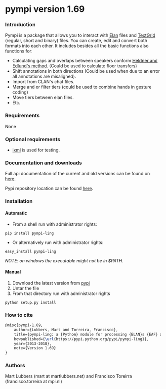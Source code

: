 pympi version 1.69
==================
### Introduction
Pympi is a package that allows you to interact with [Elan][1] files and [TextGrid][2] (regular, short and binary) files.
You can create, edit and convert both formats into each other.
It includes besides all the basic functions also functions for:
- Calculating gaps and overlaps between speakers conform [Heldner and Edlund's method][3]. (Could be used to calculate floor transfers)
- Shift annotations in both directions (Could be used when due to an error all annotations are misaligned).
- Import from CLAN's chat files.
- Merge and or filter tiers (could be used to combine hands in gesture coding)
- Move tiers between elan files.
- Etc.

### Requirements
None

### Optional requirements
- [lxml][4] is used for testing.

### Documentation and downloads
Full api documentation of the current and old versions can be found on [here][5].

Pypi repository location can be found [here][6].

### Installation
#### Automatic
- From a shell run with administrator rights:
```Shell
pip install pympi-ling
```
- Or alternatively run with administrator rights:
```Shell
easy_install pympi-ling
```

*NOTE: on windows the executable might not be in $PATH.*

#### Manual
1. Download the latest version from [pypi][5]
2. Untar the file
3. From that directory run with administrator rights
```Shell
python setup.py install
```

### How to cite
```tex
@misc{pympi-1.69,
	author={Lubbers, Mart and Torreira, Francisco},
	title={pympi-ling: a {Python} module for processing {ELAN}s {EAF} and {Praat}s {TextGrid} annotation files.},
	howpublished={\url{https://pypi.python.org/pypi/pympi-ling}},
	year={2013-2018},
	note={Version 1.69}
}
```

### Authors
Mart Lubbers (mart at martlubbers.net)
and
Francisco Toreirra (francisco.torreira at mpi.nl)

[1]: https://tla.mpi.nl/tools/tla-tools/elan/
[2]: http://www.fon.hum.uva.nl/praat/
[3]: http://www.sciencedirect.com/science/article/pii/S0095447010000628
[4]: http://lxml.de/
[5]: http://dopefishh.github.io/pympi/
[6]: https://pypi.python.org/pypi/pympi-ling/
